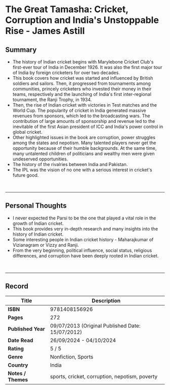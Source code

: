 # The Great Tamasha: Cricket, Corruption and India's Unstoppable Rise - James Astill

## Summary
- The history of Indian cricket begins with Marylebone Cricket Club's first-ever tour of India in December 1926. It was also the first major tour of India by foreign cricketers for over two decades.
- This book covers how cricket was started and influenced by British soldiers and sailors. Then, it progressed from tournaments among communities, princely cricketers who invested their money in their teams, respectively and the launching of India's first inter-regional tournament, the Ranji Trophy, in 1934.
- Then, the rise of Indian cricket with victories in Test matches and the World Cup. The popularity of cricket in India generated massive revenues from sponsors, which led to the broadcasting wars. The contribution of large amounts of sponsorship and revenue led to the inevitable of the first Asian president of ICC and India's power control in global cricket.
- Other highlighted issues in the book are corruption, power struggles among the states and nepotism. Many talented players never get the opportunity because of their humble backgrounds. At the same time, many untalented children of politicians and wealthy men were given undeserved opportunities.
- The history of the rivalries between India and Pakistan.
- The IPL was the vision of no one with a serious interest in cricket's future good.
<br>

***

## Personal Thoughts
- I never expected the Parsi to be the one that played a vital role in the growth of Indian cricket.
- This book provides very in-depth research and many insights into the history of Indian cricket. 
- Some interesting people in Indian cricket history - Maharajkumar of Vizianagram or Vizzy and Ranji.
- From the very beginning, political influence, social status, religious differences, and corruption have been deeply rooted in Indian cricket.
<br>

***

## Record
| Title | Description |
| -- | -- |
| **ISBN** | 9781408156926 |
| **Pages** | 272 |
| **Published Year** | 09/07/2013 (Original Published Date: 15/07/2012) |
| **Date Read** | 26/09/2024 - 04/10/2024 |
| **Rating** | 5 / 5 |
| **Genre** | Nonfiction, Sports |
| **Country** | India |
| **Notes / Themes** | sports, cricket, corruption, nepotism, poverty | 
